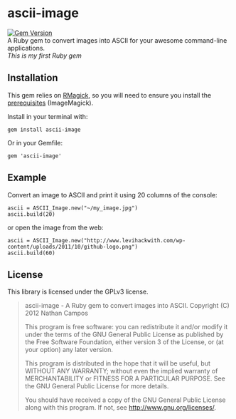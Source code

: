 # ascii-image

[![Gem Version](https://badge.fury.io/rb/ascii-image.svg)](https://badge.fury.io/rb/ascii-image)  
A Ruby gem to convert images into ASCII for your awesome command-line applications.  
*This is my first Ruby gem*

## Installation
This gem relies on [RMagick](https://github.com/rmagick/rmagick), so you will need to ensure you install the [prerequisites](https://github.com/rmagick/rmagick#prerequisites) (ImageMagick).

Install in your terminal with:
```
gem install ascii-image
```

Or in your Gemfile:

```
gem 'ascii-image'
```

## Example

Convert an image to ASCII and print it using 20 columns of the console:

    ascii = ASCII_Image.new("~/my_image.jpg")
    ascii.build(20)

or open the image from the web:

    ascii = ASCII_Image.new("http://www.levihackwith.com/wp-content/uploads/2011/10/github-logo.png")
    ascii.build(60)

## License

This library is licensed under the GPLv3 license.

 > ascii-image - A Ruby gem to convert images into ASCII.
 > Copyright (C) 2012 Nathan Campos
 > 
 > This program is free software: you can redistribute it and/or modify
 > it under the terms of the GNU General Public License as published by
 > the Free Software Foundation, either version 3 of the License, or
 > (at your option) any later version.
 > 
 > This program is distributed in the hope that it will be useful,
 > but WITHOUT ANY WARRANTY; without even the implied warranty of
 > MERCHANTABILITY or FITNESS FOR A PARTICULAR PURPOSE.  See the
 > GNU General Public License for more details.
 > 
 > You should have received a copy of the GNU General Public License
 > along with this program.  If not, see <http://www.gnu.org/licenses/>.
